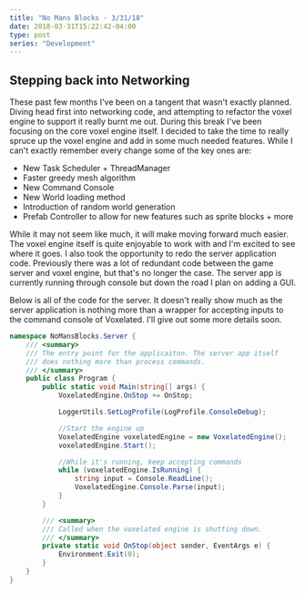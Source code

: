 ```yaml
---
title: "No Mans Blocks - 3/31/18"
date: 2018-03-31T15:22:42-04:00
type: post
series: "Development"
---
```


## Stepping back into Networking

These past few months I've been on a tangent that wasn't exactly planned. Diving head first into networking code, and attempting to refactor the voxel engine to support it really burnt me out. During this break I've been focusing on the core voxel engine itself. I decided to take the time to really spruce up the voxel engine and add in some much needed features. While I can't exactly remember every change some of the key ones are:

- New Task Scheduler + ThreadManager
- Faster greedy mesh algorithm
- New Command Console
- New World loading method
- Introduction of random world generation
- Prefab Controller to allow for new features such as sprite blocks + more

While it may not seem like much, it will make moving forward much easier. The voxel engine itself is quite enjoyable to work with and I'm excited to see where it goes. I also took the opportunity to redo the server application code. Previously there was a lot of redundant code between the game server and voxel engine, but that's no longer the case. The server app is currently running through console but down the road I plan on adding a GUI.

Below is all of the code for the server. It doesn't really show much as the server application is nothing more than a wrapper for accepting inputs to the command console of Voxelated. I'll give out some more details soon.

```c#
namespace NoMansBlocks.Server {
    /// <summary>
    /// The entry point for the applicaiton. The server app itself
    /// does nothing more than process commands.
    /// </summary>
    public class Program {
        public static void Main(string[] args) {
            VoxelatedEngine.OnStop += OnStop;

            LoggerUtils.SetLogProfile(LogProfile.ConsoleDebug);

            //Start the engine up
            VoxelatedEngine voxelatedEngine = new VoxelatedEngine();
            voxelatedEngine.Start();

            //While it's running, keep accepting commands
            while (voxelatedEngine.IsRunning) {
                string input = Console.ReadLine();
                VoxelatedEngine.Console.Parse(input);
            }
        }

        /// <summary>
        /// Called when the voxelated engine is shutting down.
        /// </summary>
        private static void OnStop(object sender, EventArgs e) {
            Environment.Exit(0);
        }
    }
}


```
